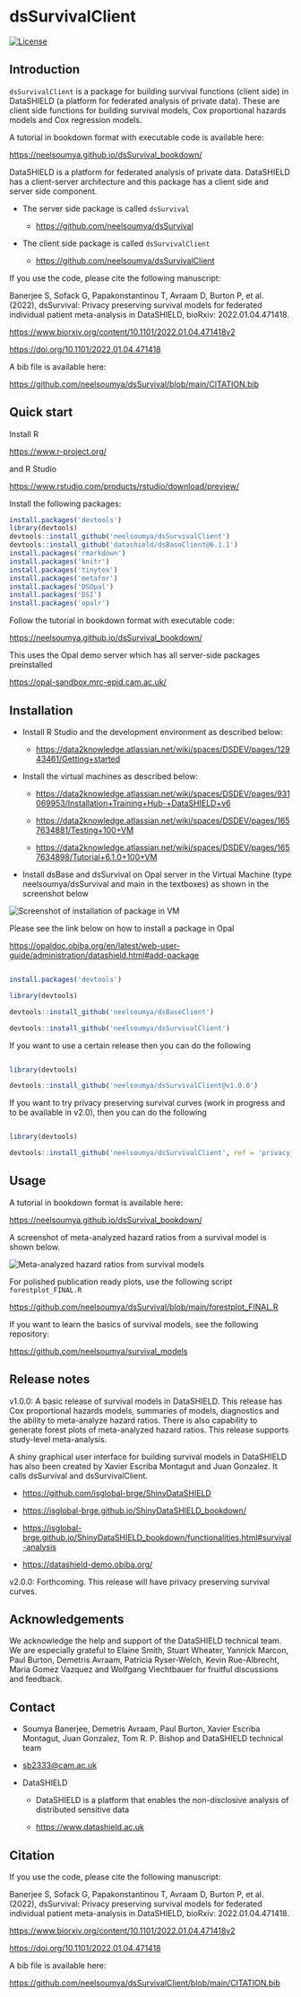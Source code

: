 # dsSurvivalClient

[![License](https://img.shields.io/badge/license-GPLv3-blue.svg)](https://www.gnu.org/licenses/gpl-3.0.html)

## Introduction

`dsSurvivalClient` is a package for building survival functions (client side) in DataSHIELD (a platform for federated analysis of private data). These are client side functions for building survival models, Cox proportional hazards models and Cox regression models.

A tutorial in bookdown format with executable code is available here:

https://neelsoumya.github.io/dsSurvival_bookdown/



DataSHIELD is a platform for federated analysis of private data. DataSHIELD has a client-server architecture and this package has a client side and server side component.

* The server side package is called `dsSurvival`

    * https://github.com/neelsoumya/dsSurvival

* The client side package is called `dsSurvivalClient`

    * https://github.com/neelsoumya/dsSurvivalClient


If you use the code, please cite the following manuscript:

Banerjee S, Sofack G, Papakonstantinou T, Avraam D, Burton P, et al. (2022), dsSurvival: Privacy preserving survival models for federated individual patient meta-analysis in DataSHIELD, bioRxiv: 2022.01.04.471418.

https://www.biorxiv.org/content/10.1101/2022.01.04.471418v2

https://doi.org/10.1101/2022.01.04.471418

A bib file is available here:

https://github.com/neelsoumya/dsSurvival/blob/main/CITATION.bib


## Quick start

Install R 

   https://www.r-project.org/

and R Studio 

   https://www.rstudio.com/products/rstudio/download/preview/


Install the following packages:


```r 
install.packages('devtools')
library(devtools)
devtools::install_github('neelsoumya/dsSurvivalClient')
devtools::install_github('datashield/dsBaseClient@6.1.1')
install.packages('rmarkdown')
install.packages('knitr')
install.packages('tinytex')
install.packages('metafor')
install.packages('DSOpal')
install.packages('DSI')
install.packages('opalr')
```


Follow the tutorial in bookdown format with executable code:

https://neelsoumya.github.io/dsSurvival_bookdown/

This uses the Opal demo server which has all server-side packages preinstalled

https://opal-sandbox.mrc-epid.cam.ac.uk/


## Installation

* Install R Studio and the development environment as described below:

    * https://data2knowledge.atlassian.net/wiki/spaces/DSDEV/pages/12943461/Getting+started


* Install the virtual machines as described below:

    * https://data2knowledge.atlassian.net/wiki/spaces/DSDEV/pages/931069953/Installation+Training+Hub-+DataSHIELD+v6

    * https://data2knowledge.atlassian.net/wiki/spaces/DSDEV/pages/1657634881/Testing+100+VM

    * https://data2knowledge.atlassian.net/wiki/spaces/DSDEV/pages/1657634898/Tutorial+6.1.0+100+VM

* Install dsBase and dsSurvival on Opal server in the Virtual Machine (type neelsoumya/dsSurvival and main in the textboxes) as shown in the screenshot below

![Screenshot of installation of package in VM](Capture_VM_install_screenshot.PNG)


Please see the link below on how to install a package in Opal

https://opaldoc.obiba.org/en/latest/web-user-guide/administration/datashield.html#add-package


```r

install.packages('devtools')

library(devtools)

devtools::install_github('neelsoumya/dsBaseClient')

devtools::install_github('neelsoumya/dsSurvivalClient')

```

If you want to use a certain release then you can do the following

```r

library(devtools)

devtools::install_github('neelsoumya/dsSurvivalClient@v1.0.0')

```

If you want to try privacy preserving survival curves (work in progress and to be available in v2.0), then you can do the following

```r

library(devtools)

devtools::install_github('neelsoumya/dsSurvivalClient', ref = 'privacy_survival_curves')

```




## Usage

A tutorial in bookdown format is available here: 

https://neelsoumya.github.io/dsSurvival_bookdown/



A screenshot of meta-analyzed hazard ratios from a survival model is shown below.

![Meta-analyzed hazard ratios from survival models](screenshot_survival_models.png)

For polished publication ready plots, use the following script `forestplot_FINAL.R`

   https://github.com/neelsoumya/dsSurvival/blob/main/forestplot_FINAL.R
   

If you want to learn the basics of survival models, see the following repository:

https://github.com/neelsoumya/survival_models


## Release notes

v1.0.0: A basic release of survival models in DataSHIELD. This release has Cox proportional hazards models, summaries of models, diagnostics and the ability to meta-analyze hazard ratios. There is also capability to generate forest plots of meta-analyzed hazard ratios. This release supports study-level meta-analysis.

A shiny graphical user interface for building survival models in DataSHIELD has also been created by Xavier Escriba Montagut and Juan Gonzalez. It calls dsSurvival and dsSurvivalClient.


* https://github.com/isglobal-brge/ShinyDataSHIELD

* https://isglobal-brge.github.io/ShinyDataSHIELD_bookdown/

* https://isglobal-brge.github.io/ShinyDataSHIELD_bookdown/functionalities.html#survival-analysis

* https://datashield-demo.obiba.org/


v2.0.0: Forthcoming. This release will have privacy preserving survival curves.


## Acknowledgements

We acknowledge the help and support of the DataSHIELD technical team.
We are especially grateful to Elaine Smith, Stuart Wheater, Yannick Marcon, Paul Burton, Demetris Avraam, Patricia Ryser-Welch, Kevin Rue-Albrecht, Maria Gomez Vazquez and Wolfgang Viechtbauer for fruitful discussions and feedback.


## Contact

* Soumya Banerjee, Demetris Avraam, Paul Burton, Xavier Escriba Montagut, Juan Gonzalez, Tom R. P. Bishop and DataSHIELD technical team

* sb2333@cam.ac.uk

* DataSHIELD 

    * DataSHIELD is a platform that enables the non-disclosive analysis of distributed sensitive data 

    * https://www.datashield.ac.uk
    
    
## Citation

If you use the code, please cite the following manuscript:

Banerjee S, Sofack G, Papakonstantinou T, Avraam D, Burton P, et al. (2022), dsSurvival: Privacy preserving survival models for federated individual patient meta-analysis in DataSHIELD, bioRxiv: 2022.01.04.471418.

https://www.biorxiv.org/content/10.1101/2022.01.04.471418v2

https://doi.org/10.1101/2022.01.04.471418 


A bib file is available here:

https://github.com/neelsoumya/dsSurvivalClient/blob/main/CITATION.bib


<!--and the following DOI


[![DOI](https://zenodo.org/badge/362161720.svg)](https://zenodo.org/badge/latestdoi/362161720)

or see the CITATION.cff file edited using

https://citation-file-format.github.io/cff-initializer-javascript/

-->
